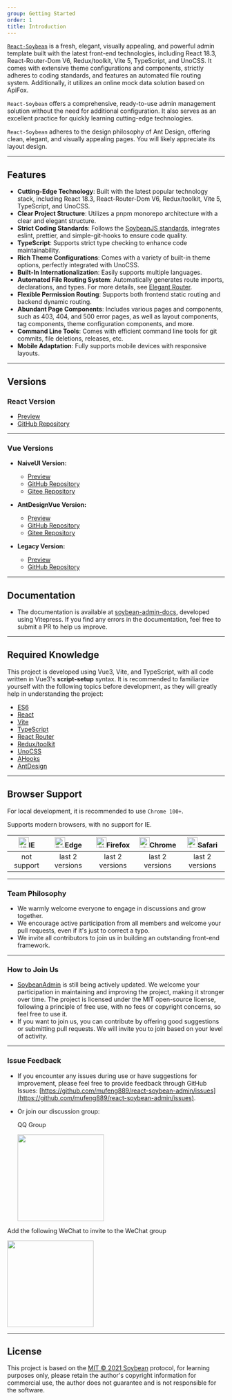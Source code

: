```yaml
---
group: Getting Started
order: 1
title: Introduction
---
```


[`React-Soybean`](https://github.com/mufeng889/react-soybean-admin) is a fresh, elegant, visually appealing, and powerful admin template built with the latest front-end technologies, including React 18.3, React-Router-Dom V6, Redux/toolkit, Vite 5, TypeScript, and UnoCSS. It comes with extensive theme configurations and components, strictly adheres to coding standards, and features an automated file routing system. Additionally, it utilizes an online mock data solution based on ApiFox.

`React-Soybean` offers a comprehensive, ready-to-use admin management solution without the need for additional configuration. It also serves as an excellent practice for quickly learning cutting-edge technologies.

`React-Soybean` adheres to the design philosophy of Ant Design, offering clean, elegant, and visually appealing pages. You will likely appreciate its layout design.

---

## Features

- **Cutting-Edge Technology**: Built with the latest popular technology stack, including React 18.3, React-Router-Dom V6, Redux/toolkit, Vite 5, TypeScript, and UnoCSS.
- **Clear Project Structure**: Utilizes a pnpm monorepo architecture with a clear and elegant structure.
- **Strict Coding Standards**: Follows the [SoybeanJS standards](/zh/standard/), integrates eslint, prettier, and simple-git-hooks to ensure code quality.
- **TypeScript**: Supports strict type checking to enhance code maintainability.
- **Rich Theme Configurations**: Comes with a variety of built-in theme options, perfectly integrated with UnoCSS.
- **Built-In Internationalization**: Easily supports multiple languages.
- **Automated File Routing System**: Automatically generates route imports, declarations, and types. For more details, see [Elegant Router](https://github.com/mufeng889/react-auto-router).
- **Flexible Permission Routing**: Supports both frontend static routing and backend dynamic routing.
- **Abundant Page Components**: Includes various pages and components, such as 403, 404, and 500 error pages, as well as layout components, tag components, theme configuration components, and more.
- **Command Line Tools**: Comes with efficient command line tools for git commits, file deletions, releases, etc.
- **Mobile Adaptation**: Fully supports mobile devices with responsive layouts.

---

## Versions

### React Version

- [Preview](https://github.com/mufeng889/react-soybean-admin)
- [GitHub Repository](https://react-soybean-admin.vercel.app)

---

### Vue Versions

- **NaiveUI Version:**
  - [Preview](https://naive.soybeanjs.cn/)
  - [GitHub Repository](https://github.com/soybeanjs/soybean-admin)
  - [Gitee Repository](https://gitee.com/honghuangdc/soybean-admin)

- **AntDesignVue Version:**
  - [Preview](https://antd.soybeanjs.cn/)
  - [GitHub Repository](https://github.com/soybeanjs/soybean-admin-antd)
  - [Gitee Repository](https://gitee.com/honghuangdc/soybean-admin-antd)

- **Legacy Version:**
  - [Preview](https://legacy.soybeanjs.cn/)
  - [GitHub Repository](https://github.com/soybeanjs/soybean-admin/tree/legacy)

---

## Documentation

- The documentation is available at [soybean-admin-docs](https://github.com/soybeanjs/soybean-admin-docs), developed using Vitepress. If you find any errors in the documentation, feel free to submit a PR to help us improve.

---

## Required Knowledge

This project is developed using Vue3, Vite, and TypeScript, with all code written in Vue3's **script-setup** syntax. It is recommended to familiarize yourself with the following topics before development, as they will greatly help in understanding the project:

- [ES6](https://es6.ruanyifeng.com/)
- [React](https://react.dev/)
- [Vite](https://vitejs.dev/)
- [TypeScript](https://jkchao.github.io/typescript-book-chinese/#why)
- [React Router](https://reactrouter.com/en/main)
- [Redux/toolkit](https://redux-toolkit.js.org/)
- [UnoCSS](https://uno.antfu.me/)
- [AHooks](https://ahooks.js.org/)
- [AntDesign](https://ant-design.antgroup.com)

---

## Browser Support

For local development, it is recommended to use `Chrome 100+`.

Supports modern browsers, with no support for IE.

| [<img src="https://raw.githubusercontent.com/alrra/browser-logos/master/src/archive/internet-explorer_9-11/internet-explorer_9-11_48x48.png" alt="IE" width="24px" height="24px"  />](http://godban.github.io/browsers-support-badges/)IE | [<img src="https://raw.githubusercontent.com/alrra/browser-logos/master/src/edge/edge_48x48.png" alt=" Edge" width="24px" height="24px" />](http://godban.github.io/browsers-support-badges/)Edge | [<img src="https://raw.githubusercontent.com/alrra/browser-logos/master/src/firefox/firefox_48x48.png" alt="Firefox" width="24px" height="24px" />](http://godban.github.io/browsers-support-badges/)Firefox | [<img src="https://raw.githubusercontent.com/alrra/browser-logos/master/src/chrome/chrome_48x48.png" alt="Chrome" width="24px" height="24px" />](http://godban.github.io/browsers-support-badges/)Chrome | [<img src="https://raw.githubusercontent.com/alrra/browser-logos/master/src/safari/safari_48x48.png" alt="Safari" width="24px" height="24px" />](http://godban.github.io/browsers-support-badges/)Safari |
| :---------------------------------------------------------------------------------------------------------------------------------------------------------------------------------------------------------------------------------------: | :-----------------------------------------------------------------------------------------------------------------------------------------------------------------------------------------------: | :----------------------------------------------------------------------------------------------------------------------------------------------------------------------------------------------------------: | :------------------------------------------------------------------------------------------------------------------------------------------------------------------------------------------------------: | :------------------------------------------------------------------------------------------------------------------------------------------------------------------------------------------------------: |
|                                                                                                                not support                                                                                                                |                                                                                          last 2 versions                                                                                          |                                                                                               last 2 versions                                                                                                |                                                                                             last 2 versions                                                                                              |                                                                                             last 2 versions                                                                                              |

---

### Team Philosophy

- We warmly welcome everyone to engage in discussions and grow together.
- We encourage active participation from all members and welcome your pull requests, even if it's just to correct a typo.
- We invite all contributors to join us in building an outstanding front-end framework.

---

### How to Join Us

- [SoybeanAdmin](https://github.com/honghuangdc/soybean-admin) is still being actively updated. We welcome your participation in maintaining and improving the project, making it stronger over time. The project is licensed under the MIT open-source license, following a principle of free use, with no fees or copyright concerns, so feel free to use it.
- If you want to join us, you can contribute by offering good suggestions or submitting pull requests. We will invite you to join based on your level of activity.

---

### Issue Feedback

- If you encounter any issues during use or have suggestions for improvement, please feel free to provide feedback through GitHub Issues: [https://github.com/mufeng889/react-soybean-admin/issues](https://github.com/mufeng889/react-soybean-admin/issues).
- Or join our discussion group:

  <div>
   <p>QQ Group</p>
          <img src="https://soybeanjs-1300612522.cos.ap-guangzhou.myqcloud.com/uPic/qq-soybean-admin-3.jpg" style="width:200px" />
  </div>

 <div>
  <p>Add the following WeChat to invite to the WeChat group</p>
  <img src="https://soybeanjs-1300612522.cos.ap-guangzhou.myqcloud.com/uPic/wechat-soybeanjs.jpg" style="width:200px" />
 </div>


---

## License

This project is based on the [MIT © 2021 Soybean](./LICENSE) protocol, for learning purposes only, please retain the author's copyright information for commercial use, the author does not guarantee and is not responsible for the software.
